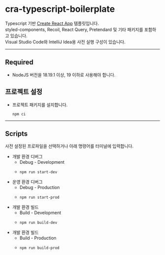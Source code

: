 # cra-typescript-boilerplate

Typescript 기반 [Create React App](https://github.com/facebook/create-react-app) 템플릿입니다.
<br>
styled-components, Recoil, React Query, Pretendard 및 기타 패키지를 포함하고 있습니다.
<br>
Visual Studio Code와 IntelliJ Idea용 사전 실행 구성이 있습니다.

---

## Required
- NodeJS 버전을 18.19.1 이상, 19 이하로 사용해야 합니다.

## 프로젝트 설정

- 프로젝트 패키지를 설치합니다.
  ```shell
  npm ci
  ```

---

## Scripts
사전 설정된 프로파일을 선택하거나 아래 명령어를 터미널에 입력합니다.
- 개발 환경 디버그
  - Debug - Development
  - ```shell
    npm run start-dev
    ```
- 운영 환경 디버그
  - Debug - Production
  - ```shell
    npm run start-prod
    ```
- 개발 환경 빌드
  - Build - Development
  - ```shell
    npm run build-dev
    ```
- 개발 환경 빌드
  - Build - Production
  - ```shell
    npm run build-prod
    ```
